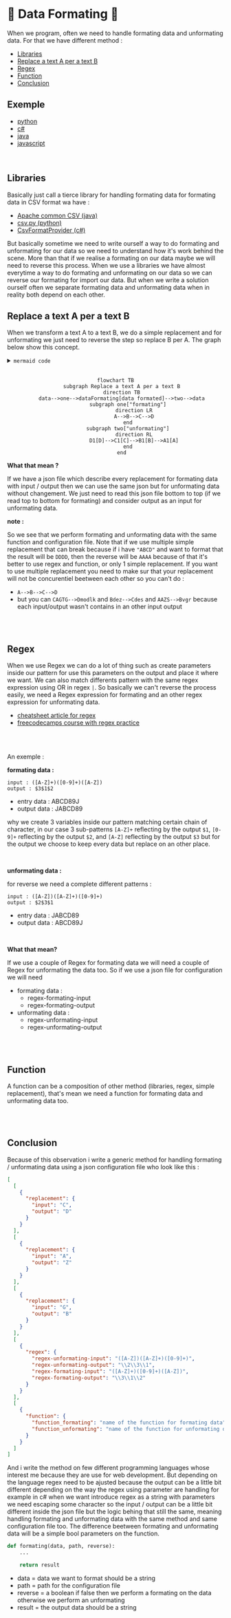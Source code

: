 # 🚀 Data Formating 🚀 <!-- omit in toc -->

When we program, often we need to handle formating data and unformating data. For that we have different method :

- [Libraries](#libraries)
- [Replace a text A per a text B](#replace-a-text-a-per-a-text-b)
- [Regex](#regex)
- [Function](#function)
- [Conclusion](#conclusion)

## Exemple <!-- omit in toc -->
* [python](./python)
* [c#](./csharp)
* [java](./java)
* [javascript](./javascript)

<br>

## Libraries 

Basically just call a tierce library for handling formating data for formating data in CSV format wa have :
* [Apache common CSV (java)](https://mvnrepository.com/artifact/org.apache.commons/commons-csv)
* [csv.py (python)](https://docs.python.org/3/library/csv.html)
* [CsvFormatProvider (c#)](https://docs.telerik.com/devtools/document-processing/libraries/radspreadprocessing/formats-and-conversion/csv/csvformatprovider)

But basically sometime we need to write ourself a way to do formating and unformating for our data so we need to understand how it's work behind the scene. More than that if we realise a formating on our data maybe we will need to reverse this process. When we use a libraries we have almost everytime a way to do formating and unformating on our data so we can reverse our formating for import our data. But when we write a solution ourself often we separate formating data and unformating data when in reality both depend on each other.

## Replace a text A per a text B

When we transform a text A to a text B, we do a simple replacement and for unformating we just need to reverse the step so replace B per A. The graph below show this concept. 

<details>
<summary><CODE>mermaid code</CODE></summary>

```
flowchart TB
    subgraph Replace a text A per a text B
    direction TB
    data-->one-->dataFormating[data formated]-->two-->data
        subgraph one["formating"]
            direction LR
            A-->B-->C-->D
        end
        subgraph two["unformating"]
            direction RL
            D1[D]-->C1[C]-->B1[B]-->A1[A]
        end
    end
```

</details>
<br>
<div style="text-align:center">

```mermaid
flowchart TB
    subgraph Replace a text A per a text B
    direction TB
    data-->one-->dataFormating[data formated]-->two-->data
        subgraph one["formating"]
            direction LR
            A-->B-->C-->D
        end
        subgraph two["unformating"]
            direction RL
            D1[D]-->C1[C]-->B1[B]-->A1[A]
        end
    end
```

</div>

__What that mean ?__

If we have a json file which describe every replacement for formating data with input / output then we can use the same json but for unformating data without changement. We just need to read this json file bottom to top (if we read top to bottom for formating) and consider output as an input for unformating data.  

__note :__

So we see that we perform formating and unformating data with the same function and configuration file. Note that if we use multiple simple replacement that can break because if i have ``"ABCD"`` and want to format that the result will be ```DDDD```, then the reverse will be ```AAAA``` because of that it's better to use regex and function, or only 1 simple replacement. If you want to use multiple replacement you need to make sur that your replacement will not be concurentiel beetween each other so you can't do : 
* ```A-->B-->C-->D```
* but you can ```CAGTG-->Dmodlk``` and ```Bdez-->Cdes``` and ```AAZS-->Bvgr``` because each input/output wasn't contains in an other input output

<br>
<br>

## Regex

When we use Regex we can do a lot of thing such as create parameters inside our pattern for use this parameters on the output and place it where we want. We can also match differents pattern with the same regex expression using OR in regex ```|```. So basically we can't reverse the process easily, we need a Regex expression for formating and an other regex expression for unformating data.

* [cheatsheet article for regex](https://medium.com/factory-mind/regex-tutorial-a-simple-cheatsheet-by-examples-649dc1c3f285)
* [freecodecamps course with regex practice](https://www.freecodecamp.org/learn/javascript-algorithms-and-data-structures/)

<br>
<br>

An exemple :
<br>

__formating data :__
```
input : ([A-Z]+)([0-9]+)([A-Z])
output : $3$1$2
```
* entry data : ABCD89J 
* output data : JABCD89
  
why we create 3 variables inside our pattern matching certain chain of character, in our case 3 sub-patterns ```[A-Z]+``` reflecting by the output ```$1```, ```[0-9]+``` reflecting by the output ```$2```, and ```[A-Z]``` reflecting by the output ```$3``` but for the output we choose to keep every data but replace on an other place.

<br>

__unformating data :__

for reverse we need a complete different patterns :
```
input : ([A-Z])([A-Z]+)([0-9]+)
output : $2$3$1
```
* entry data : JABCD89
* output data : ABCD89J

<br>

__What that mean?__

If we use a couple of Regex for formating data we will need a couple of Regex for unformating the data too. So if we use a json file for configuration we will need 
* formating data :
  * regex-formating-input
  * regex-formating-output
* unformating data :
  * regex-unformating-input
  * regex-unformating-output

<br>
<br>

## Function

A function can be a composition of other method (libraries, regex, simple replacement), that's mean we need a function for formating data and unformating data too.

<br>
<br>

## Conclusion

Because of this observation i write a generic method for handling formating / unformating data using a json configuration file who look like this :
```json
[
  [
    {
      "replacement": {
        "input": "C",
        "output": "D"
      }
    }
  ],
  [
    {
      "replacement": {
        "input": "A",
        "output": "Z"
      }
    }
  ],
  [
    {
      "replacement": {
        "input": "G",
        "output": "B"
      }
    }
  ],
  [
    {
      "regex": {
        "regex-unformating-input": "([A-Z])([A-Z]+)([0-9]+)",
        "regex-unformating-output": "\\2\\3\\1",
        "regex-formating-input": "([A-Z]+)([0-9]+)([A-Z])",
        "regex-formating-output": "\\3\\1\\2"
      }
    }
  ],
  [
    {
      "function": {
        "function_formating": "name of the function for formating data",
        "function_unformating": "name of the function for unformating data"
      }
    }
  ]
]


```

And i write the method on few different programming languages whose interest me because they are use for web development. But depending on the language regex need to be ajusted because the output can be a little bit different depending on the way the regex using parameter are handling for example in c# when we want introduce regex as a string with parameters we need escaping some character so the input / output can be a little bit different inside the json file but the logic behing that still the same, meaning handling formating and unformating data with the same method and same configuration file too. The difference beetween formating and unformating data will be a simple bool parameters on the function. 
```python
def formating(data, path, reverse):
    ...

    return result

```
* data = data we want to format should be a string
* path = path for the configuration file
* reverse = a boolean if false then we perform a formating on the data otherwise we perform an unformating
* result = the output data should be a string

